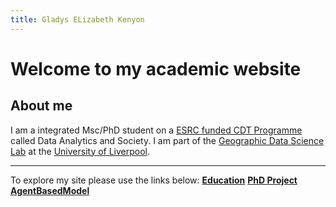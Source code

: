 ```yaml
---
title: Gladys ELizabeth Kenyon
---
```


# Welcome to my academic website
## About me 
I am a integrated Msc/PhD student on a [ESRC funded CDT Programme](https://datacdt.org/) called Data Analytics and Society.
I am part of the [Geographic Data Science Lab](https://www.liverpool.ac.uk/geographic-data-science/) at the [University of Liverpool](https://www.liverpool.ac.uk/).

---
To explore my site please use the links below:
**[Education](Education.md)**
**[PhD Project](PhD.md)**
**[AgentBasedModel](AgentBasedModel.md)**

